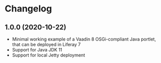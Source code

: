 # Changelog

## 1.0.0 (2020-10-22)

* Minimal working example of a Vaadin 8 OSGi-compliant Java portlet,
  that can be deployed in Liferay 7
* Support for Java JDK 11
* Support for local Jetty deployment
